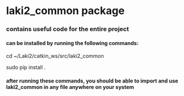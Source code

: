 # laki2_common package

### contains useful code for the entire project
#### can be installed by running the following commands:

  cd ~/Laki2/catkin_ws/src/laki2_common 
  
  sudo pip install .

#### after running these commands, you should be able to import and use laki2_common in any file anywhere on your system
